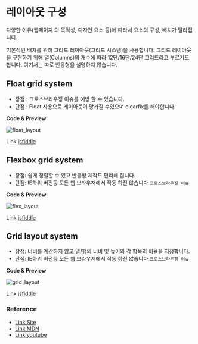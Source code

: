 # 레이아웃 구성

다양한 이유(웹페이지 의 목적성, 디자인 요소 등)에 따라서 요소의 구성, 배치가 달라집니다.

기본적인 배치를 위해 그리드 레이아웃(그리드 시스템)을 사용합니다.
그리드 레이아웃을 구현하기 위해 열(Columns)의 개수에 따라 12단/16단/24단 그리드라고 부르기도 합니다. 여기서는 따로 반응형을 설명하지 않습니다.

## Float grid system

- 장점 : 크로스브라우징 이슈를 예방 할 수 있습니다.
- 단점 : Float 사용으로 레이아웃이 망가질 수있으며 clearfix를 해야합니다.

**Code & Preview**

![float_layout](https://user-images.githubusercontent.com/68719427/103722122-9edf4d80-5012-11eb-924b-09d349fb3435.png)

Link [jsfiddle](https://jsfiddle.net/sonseong10/znLpbmtw/118/)

## Flexbox grid system

- 장점: 쉽게 정렬할 수 있고 반응형 제작도 편리해 집니다.
- 단점: IE하위 버전등 모든 웹 브라우저에서 작동 하진 않습니다.`크로스브라우징 이슈`

**Code & Preview**

![flex_layout](https://user-images.githubusercontent.com/68719427/103722533-8c194880-5013-11eb-8ec5-e4c0b01efcc7.png)

Link [jsfiddle](https://jsfiddle.net/sonseong10/04rc5eos/297/)

## Grid layout system

- 장점: 너비를 계산하지 않고 열/행의 너비 및 높이와 각 항목의 비율을 지정합니다.
- 단점: IE하위 버전등 모든 웹 브라우저에서 작동 하진 않습니다.`크로스브라우징 이슈`

**Code & Preview**

![grid_layout](https://user-images.githubusercontent.com/68719427/103723232-ef57aa80-5014-11eb-9544-38e652a3fe93.png)

Link [jsfiddle](https://jsfiddle.net/sonseong10/vzsxter6/99/)

### Reference

- [Link Site](http://designbase.co.kr/webdesign-4/)
- [Link MDN](https://developer.mozilla.org/ko/docs/Learn/CSS/CSS_layout)
- [Link youtube](https://www.youtube.com/watch?v=eprXmC_j9A4)
